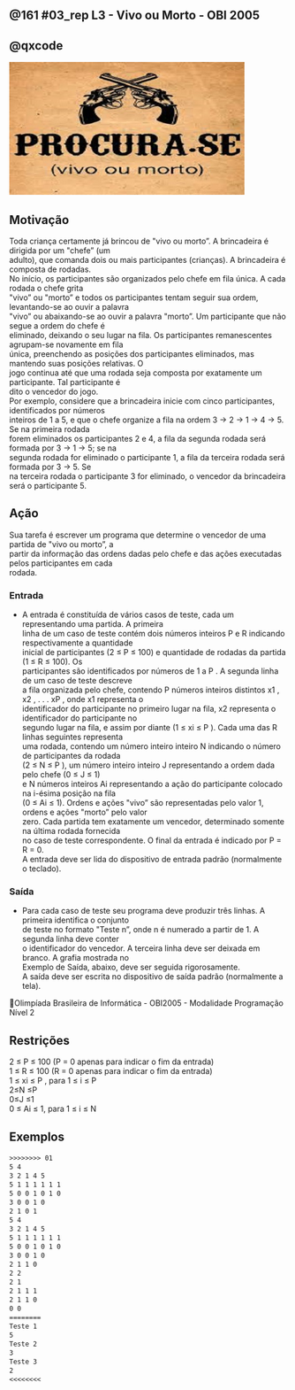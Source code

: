 ## @161 #03_rep L3 - Vivo ou Morto - OBI 2005
## @qxcode

![](__capa.jpg)

## Motivação

Toda criança certamente já brincou de "vivo ou morto”. A brincadeira é dirigida por um "chefe” (um  
adulto), que comanda dois ou mais participantes (crianças). A brincadeira é composta de rodadas.  
No inı́cio, os participantes são organizados pelo chefe em fila única. A cada rodada o chefe grita  
"vivo” ou "morto” e todos os participantes tentam seguir sua ordem, levantando-se ao ouvir a palavra  
"vivo” ou abaixando-se ao ouvir a palavra "morto”. Um participante que não segue a ordem do chefe é  
eliminado, deixando o seu lugar na fila. Os participantes remanescentes agrupam-se novamente em fila  
única, preenchendo as posições dos participantes eliminados, mas mantendo suas posições relativas. O  
jogo continua até que uma rodada seja composta por exatamente um participante. Tal participante é  
dito o vencedor do jogo.  
Por exemplo, considere que a brincadeira inicie com cinco participantes, identificados por números  
inteiros de 1 a 5, e que o chefe organize a fila na ordem 3 → 2 → 1 → 4 → 5. Se na primeira rodada  
forem eliminados os participantes 2 e 4, a fila da segunda rodada será formada por 3 → 1 → 5; se na  
segunda rodada for eliminado o participante 1, a fila da terceira rodada será formada por 3 → 5. Se  
na terceira rodada o participante 3 for eliminado, o vencedor da brincadeira será o participante 5.  
  
## Ação

Sua tarefa é escrever um programa que determine o vencedor de uma partida de "vivo ou morto”, a  
partir da informação das ordens dadas pelo chefe e das ações executadas pelos participantes em cada  
rodada.  
  
### Entrada

- A entrada é constituı́da de vários casos de teste, cada um representando uma partida. A primeira  
linha de um caso de teste contém dois números inteiros P e R indicando respectivamente a quantidade  
inicial de participantes (2 ≤ P ≤ 100) e quantidade de rodadas da partida (1 ≤ R ≤ 100). Os  
participantes são identificados por números de 1 a P . A segunda linha de um caso de teste descreve  
a fila organizada pelo chefe, contendo P números inteiros distintos x1 , x2 , . . . xP , onde x1 representa o  
identificador do participante no primeiro lugar na fila, x2 representa o identificador do participante no  
segundo lugar na fila, e assim por diante (1 ≤ xi ≤ P ). Cada uma das R linhas seguintes representa  
uma rodada, contendo um número inteiro inteiro N indicando o número de participantes da rodada  
(2 ≤ N ≤ P ), um número inteiro inteiro J representando a ordem dada pelo chefe (0 ≤ J ≤ 1)  
e N números inteiros Ai representando a ação do participante colocado na i-ésima posição na fila  
(0 ≤ Ai ≤ 1). Ordens e ações "vivo” são representadas pelo valor 1, ordens e ações "morto” pelo valor  
zero. Cada partida tem exatamente um vencedor, determinado somente na última rodada fornecida  
no caso de teste correspondente. O final da entrada é indicado por P = R = 0.  
A entrada deve ser lida do dispositivo de entrada padrão (normalmente o teclado).  
  
### Saída

- Para cada caso de teste seu programa deve produzir três linhas. A primeira identifica o conjunto  
de teste no formato "Teste n”, onde n é numerado a partir de 1. A segunda linha deve conter  
o identificador do vencedor. A terceira linha deve ser deixada em branco. A grafia mostrada no  
Exemplo de Saı́da, abaixo, deve ser seguida rigorosamente.  
A saı́da deve ser escrita no dispositivo de saı́da padrão (normalmente a tela).  
  
Olimpı́ada Brasileira de Informática - OBI2005 - Modalidade Programação Nı́vel 2  
  
## Restrições

2 ≤ P ≤ 100 (P = 0 apenas para indicar o fim da entrada)  
1 ≤ R ≤ 100 (R = 0 apenas para indicar o fim da entrada)  
1 ≤ xi ≤ P , para 1 ≤ i ≤ P  
2≤N ≤P  
0≤J ≤1  
0 ≤ Ai ≤ 1, para 1 ≤ i ≤ N

## Exemplos

```
>>>>>>>> 01
5 4
3 2 1 4 5
5 1 1 1 1 1 1
5 0 0 1 0 1 0
3 0 0 1 0
2 1 0 1
5 4
3 2 1 4 5
5 1 1 1 1 1 1
5 0 0 1 0 1 0
3 0 0 1 0
2 1 1 0
2 2
2 1
2 1 1 1
2 1 1 0
0 0
========
Teste 1
5
Teste 2
3
Teste 3
2
<<<<<<<<
```

#


